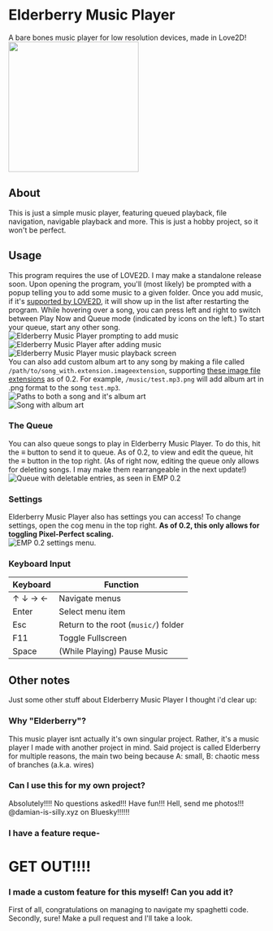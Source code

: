 # Elderberry Music Player
 A bare bones music player for low resolution devices, made in Love2D!<br>
<img src="https://github.com/user-attachments/assets/5448be9c-e915-4f95-a5fc-afff8cba8d01" width="256px" height="256px" style="image-rendering: crisp-edges;">
## About
This is just a simple music player, featuring queued playback, file navigation, navigable playback and more. This is just a hobby project, so it won't be perfect.
## Usage
This program requires the use of LOVE2D. I may make a standalone release soon.
Upon opening the program, you'll (most likely) be prompted with a popup telling you to add some music to a given folder. Once you add music, if it's [supported by LOVE2D](https://love2d.org/wiki/Audio_Formats), it will show up in the list after restarting the program. While hovering over a song, you can press left and right to switch between Play Now and Queue mode (indicated by icons on the left.) To start your queue, start any other song.<br>
![Elderberry Music Player prompting to add music](https://github.com/user-attachments/assets/16ecc2a7-1e69-49a0-b7f8-2a240854d05c) ![Elderberry Music Player after adding music](https://github.com/user-attachments/assets/42b2be55-d234-419f-8fac-9599148d3878) ![Elderberry Music Player music playback screen](https://github.com/user-attachments/assets/00be5b03-8a3a-4d14-9699-c501af4e41c2) <br>
You can also add custom album art to any song by making a file called `/path/to/song_with.extension.imageextension`, supporting [these image file extensions](https://love2d.org/wiki/Image_Formats) as of 0.2. For example, `/music/test.mp3.png` will add album art in .png format to the song `test.mp3`.<br>
![Paths to both a song and it's album art](https://github.com/user-attachments/assets/eacd5d9e-4a6f-4b9e-8f53-e3eb7ddbc7c7)<br>
![Song with album art](https://github.com/user-attachments/assets/148e715b-13b0-47ac-8c94-c9e3ec71e240)
### The Queue
You can also queue songs to play in Elderberry Music Player. To do this, hit the ≡ button to send it to queue. As of 0.2, to view and edit the queue, hit the ≡ button in the top right. (As of right now, editing the queue only allows for deleting songs. I may make them rearrangeable in the next update!)
<br>![Queue with deletable entries, as seen in EMP 0.2](https://github.com/user-attachments/assets/9508ec1a-c03e-434e-bb6d-d01cecd15ddb)

### Settings
Elderberry Music Player also has settings you can access! To change settings, open the cog menu in the top right. **As of 0.2, this only allows for toggling Pixel-Perfect scaling.**
<br>![EMP 0.2 settings menu.](https://github.com/user-attachments/assets/9cf307d1-1255-4b9a-86ec-30a82f391967)

### Keyboard Input
| Keyboard | Function                             |
|----------|--------------------------------------|
| ↑ ↓ → ←  | Navigate menus                       |
| Enter    | Select menu item                     |
| Esc      | Return to the root (`music/`) folder |
| F11      | Toggle Fullscreen                    |
| Space    | (While Playing) Pause Music          |
## Other notes
Just some other stuff about Elderberry Music Player I thought i'd clear up:
### Why "Elderberry"?
This music player isnt actually it's own singular project. Rather, it's a music player I made with another project in mind. Said project is called Elderberry for multiple reasons, the main two being because A: small, B: chaotic mess of branches (a.k.a. wires)
### Can I use this for my own project?
Absolutely!!!! No questions asked!!! Have fun!!! Hell, send me photos!!! @damian-is-silly.xyz on Bluesky!!!!!!
### I have a feature reque-
# GET OUT!!!!
### I made a custom feature for this myself! Can you add it?
First of all, congratulations on managing to navigate my spaghetti code.
Secondly, sure! Make a pull request and I'll take a look.
